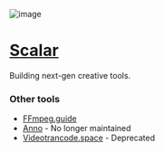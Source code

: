 ![image](https://user-images.githubusercontent.com/10355479/234997160-35dfeebb-050d-4477-99d0-71c3e8bf1305.png)

# [Scalar](https://scalar.video)

Building next-gen creative tools.

### Other tools

- [FFmpeg.guide](https://ffmpeg.guide)
- [Anno](https://anno.so) - No longer maintained
- [Videotrancode.space](https://app.modfy.video) - Deprecated
